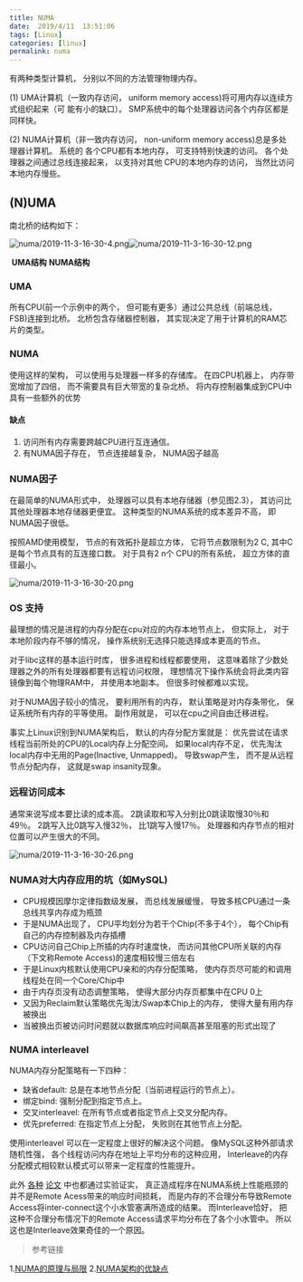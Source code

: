 ```yaml
---
title: NUMA
date:  2019/4/11  13:51:06
tags: [Linux]
categories: [linux]
permalink: numa
---
```


有两种类型计算机， 分别以不同的方法管理物理内存。

(1) UMA计算机（一致内存访问， uniform memory access)将可用内存以连续方式组织起来（可 能有小的缺口）。 SMP系统中的每个处理器访问各个内存区都是同样快。

(2) NUMA计算机（非一致内存访问， non-uniform memory access)总是多处理器计算机。 系统的 各个CPU都有本地内存， 可支持特别快速的访问。 各个处理器之间通过总线连接起来， 以支持对其他 CPU的本地内存的访问， 当然比访问本地内存慢些。

## (N)UMA

南北桥的结构如下：

![numa/2019-11-3-16-30-4.png](http://img.geekerhua.com/blog/numa/2019-11-3-16-30-4.png)![numa/2019-11-3-16-30-12.png](http://img.geekerhua.com/blog/numa/2019-11-3-16-30-12.png)

​            **UMA结构**                                  **NUMA结构**

### UMA

所有CPU(前一个示例中的两个， 但可能有更多）通过公共总线（前端总线， FSB)连接到北桥。 北桥包含存储器控制器， 其实现决定了用于计算机的RAM芯片的类型。

### NUMA

使用这样的架构， 可以使用与处理器一样多的存储库。 在四CPU机器上， 内存带宽增加了四倍， 而不需要具有巨大带宽的复杂北桥。 将内存控制器集成到CPU中具有一些额外的优势

#### 缺点

1. 访问所有内存需要跨越CPU进行互连通信。
2. 有NUMA因子存在， 节点连接越复杂， NUMA因子越高

### NUMA因子

在最简单的NUMA形式中， 处理器可以具有本地存储器（参见图2.3）， 其访问比其他处理器本地存储器更便宜。 这种类型的NUMA系统的成本差异不高， 即NUMA因子很低。

按照AMD使用模型， 节点的有效拓扑是超立方体， 它将节点数限制为2 C, 其中C是每个节点具有的互连接口数。 对于具有2 n个 CPU的所有系统， 超立方体的直径最小。

![numa/2019-11-3-16-30-20.png](http://img.geekerhua.com/blog/numa/2019-11-3-16-30-20.png)

### OS 支持

最理想的情况是进程的内存分配在cpu对应的内存本地节点上， 但实际上， 对于本地阶段内存不够的情况， 操作系统别无选择只能选择成本更高的节点。

对于libc这样的基本运行时库， 很多进程和线程都要使用， 这意味着除了少数处理器之外的所有处理器都要有远程访问权限， 理想情况下操作系统会将此类内容镜像到每个物理RAM中， 并使用本地副本。 但很多时候都难以实现。

对于NUMA因子较小的情况， 要利用所有的内存， 默认策略是对内存条带化， 保证系统所有内存的平等使用。 副作用就是， 可以在cpu之间自由迁移进程。

事实上Linux识别到NUMA架构后， 默认的内存分配方案就是： 优先尝试在请求线程当前所处的CPU的Local内存上分配空间。 如果local内存不足， 优先淘汰local内存中无用的Page(Inactive, Unmapped)。 导致swap产生， 而不是从远程节点分配内存， 这就是swap insanity现象。

### 远程访问成本

通常来说写成本要比读的成本高。 2跳读取和写入分别比0跳读取慢30％和49％。 2跳写入比0跳写入慢32％， 比1跳写入慢17％。 处理器和内存节点的相对位置可以产生很大的不同。

![numa/2019-11-3-16-30-26.png](http://img.geekerhua.com/blog/numa/2019-11-3-16-30-26.png)

### NUMA对大内存应用的坑（如MySQL)

* CPU规模因摩尔定律指数级发展， 而总线发展缓慢， 导致多核CPU通过一条总线共享内存成为瓶颈
* 于是NUMA出现了， CPU平均划分为若干个Chip(不多于4个）， 每个Chip有自己的内存控制器及内存插槽
* CPU访问自己Chip上所插的内存时速度快， 而访问其他CPU所关联的内存（下文称Remote Access)的速度相较慢三倍左右
* 于是Linux内核默认使用CPU亲和的内存分配策略， 使内存页尽可能的和调用线程处在同一个Core/Chip中
* 由于内存页没有动态调整策略， 使得大部分内存页都集中在CPU 0上
* 又因为Reclaim默认策略优先淘汰/Swap本Chip上的内存， 使得大量有用内存被换出
* 当被换出页被访问时问题就以数据库响应时间飙高甚至阻塞的形式出现了

### NUMA interleavel

NUMA内存分配策略有一下四种：

* 缺省default: 总是在本地节点分配（当前进程运行的节点上）。
* 绑定bind: 强制分配到指定节点上。
* 交叉interleavel: 在所有节点或者指定节点上交叉分配内存。
* 优先preferred: 在指定节点上分配， 失败则在其他节点上分配。

使用interleavel 可以在一定程度上很好的解决这个问题。 像MySQL这种外部请求随机性强， 各个线程访问内存在地址上平均分布的这种应用， Interleave的内存分配模式相较默认模式可以带来一定程度的性能提升。

此外 [各种](https://www.cs.sfu.ca/~fedorova/papers/asplos284-dashti.pdf) [论文](http://www.lst.inf.ethz.ch/people/alumni/zmajo/publications/11-systor.pdf) 中也都通过实验证实， 真正造成程序在NUMA系统上性能瓶颈的并不是Remote Acess带来的响应时间损耗， 而是内存的不合理分布导致Remote Access将inter-connect这个小水管塞满所造成的结果。 而Interleave恰好， 把这种不合理分布情况下的Remote Access请求平均分布在了各个小水管中。 所以这也是Interleave效果奇佳的一个原因。

> 参考链接

1.[NUMA的原理与局限](https://blog.csdn.net/liguangxianbin/article/details/80797400)
2.[NUMA架构的优缺点](https://www.cnblogs.com/klb561/p/9053692.html)
